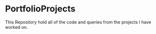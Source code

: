 # PortfolioProjects
This Repository hold all of the code and queries from the projects I have worked on. 
